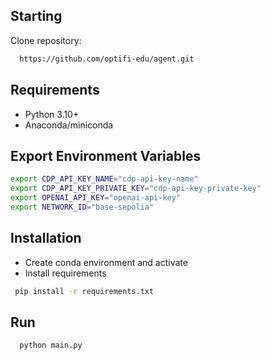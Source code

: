 ## Starting
Clone repository:
```bash
  https://github.com/optifi-edu/agent.git
```

## Requirements
- Python 3.10+
- Anaconda/miniconda

## Export Environment Variables
```bash
export CDP_API_KEY_NAME="cdp-api-key-name"
export CDP_API_KEY_PRIVATE_KEY="cdp-api-key-private-key"
export OPENAI_API_KEY="openai-api-key"
export NETWORK_ID="base-sepolia"
```

## Installation
 - Create conda environment and activate
 - Install requirements
 ```bash
  pip install -r requirements.txt
 ```

## Run
```bash
  python main.py
```
